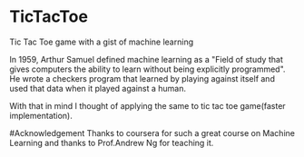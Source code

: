 # TicTacToe
Tic Tac Toe game with a gist of machine learning

In 1959, Arthur Samuel defined machine learning as a
"Field of study that gives computers the ability to learn without being explicitly programmed".
He wrote a checkers program that learned by playing against itself and used that data when it played against a human.

With that in mind I thought of applying the same to tic tac toe game(faster implementation). 

#Acknowledgement
Thanks to coursera for such a great course on Machine Learning and thanks to Prof.Andrew Ng for teaching it. 
